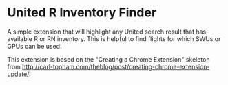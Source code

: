 United R Inventory Finder
================================

A simple extension that will highlight any United search result that has
available R or RN inventory. This is helpful to find flights for which SWUs
or GPUs can be used.

This extension is based on the "Creating a Chrome Extension" skeleton from
http://carl-topham.com/theblog/post/creating-chrome-extension-update/.